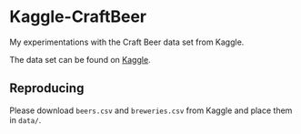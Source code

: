 # Kaggle-CraftBeer

My experimentations with the Craft Beer data set from Kaggle.

The data set can be found on [Kaggle](https://www.kaggle.com/nickhould/craft-cans).


## Reproducing

Please download `beers.csv` and `breweries.csv` from Kaggle and place them in `data/`.

